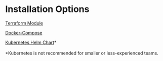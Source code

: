 # Installation Options

[Terraform Module](https://github.com/secoda/terraform-aws-secoda)

[Docker-Compose](https://github.com/secoda/docker-compose)

[Kubernetes Helm Chart](https://github.com/secoda/helm)\*\
\
\*Kubernetes is not recommended for smaller or less-experienced teams.
